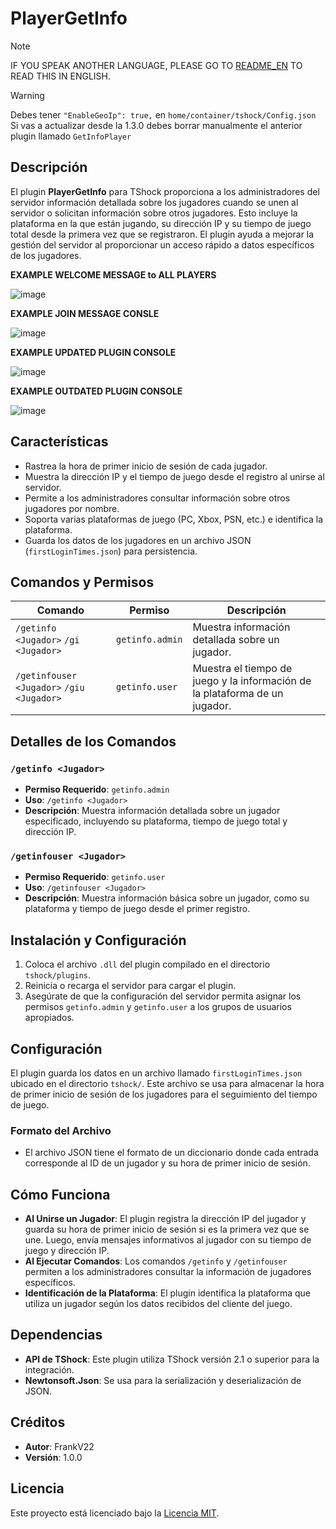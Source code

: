 # PlayerGetInfo

> [!NOTE]
> IF YOU SPEAK ANOTHER LANGUAGE, PLEASE GO TO [README_EN](README.md) TO READ THIS IN ENGLISH.

> [!WARNING]
> Debes tener `"EnableGeoIp": true,` en `home/container/tshock/Config.json`
> Si vas a actualizar desde la 1.3.0 debes borrar manualmente el anterior plugin llamado `GetInfoPlayer`

## Descripción
El plugin **PlayerGetInfo** para TShock proporciona a los administradores del servidor información detallada sobre los jugadores cuando se unen al servidor o solicitan información sobre otros jugadores. Esto incluye la plataforma en la que están jugando, su dirección IP y su tiempo de juego total desde la primera vez que se registraron. El plugin ayuda a mejorar la gestión del servidor al proporcionar un acceso rápido a datos específicos de los jugadores.

**EXAMPLE WELCOME MESSAGE to ALL PLAYERS**

![image](https://github.com/user-attachments/assets/70c05245-c736-4da4-85b9-0e454a8d5b78)

**EXAMPLE JOIN MESSAGE CONSLE**

![image](https://github.com/user-attachments/assets/cfd9f394-a0f8-43e0-a7b4-23646529e00f)

**EXAMPLE UPDATED PLUGIN CONSOLE**

![image](https://github.com/user-attachments/assets/97d356e6-26a1-446b-a737-332fa655a03d)

**EXAMPLE OUTDATED PLUGIN CONSOLE**

![image](https://github.com/user-attachments/assets/765c1c87-1313-48f9-a421-a8db6e27ce8f)


## Características
- Rastrea la hora de primer inicio de sesión de cada jugador.
- Muestra la dirección IP y el tiempo de juego desde el registro al unirse al servidor.
- Permite a los administradores consultar información sobre otros jugadores por nombre.
- Soporta varias plataformas de juego (PC, Xbox, PSN, etc.) e identifica la plataforma.
- Guarda los datos de los jugadores en un archivo JSON (`firstLoginTimes.json`) para persistencia.

## Comandos y Permisos

| Comando                    | Permiso           | Descripción                                   |
|----------------------------|-------------------|-----------------------------------------------|
| `/getinfo <Jugador>` `/gi <Jugador>`      | `getinfo.admin`   | Muestra información detallada sobre un jugador. |
| `/getinfouser <Jugador>` `/giu <Jugador>` | `getinfo.user`    | Muestra el tiempo de juego y la información de la plataforma de un jugador. |

## Detalles de los Comandos

### `/getinfo <Jugador>`
- **Permiso Requerido**: `getinfo.admin`
- **Uso**: `/getinfo <Jugador>`
- **Descripción**: Muestra información detallada sobre un jugador especificado, incluyendo su plataforma, tiempo de juego total y dirección IP.

### `/getinfouser <Jugador>`
- **Permiso Requerido**: `getinfo.user`
- **Uso**: `/getinfouser <Jugador>`
- **Descripción**: Muestra información básica sobre un jugador, como su plataforma y tiempo de juego desde el primer registro.

## Instalación y Configuración
1. Coloca el archivo `.dll` del plugin compilado en el directorio `tshock/plugins`.
2. Reinicia o recarga el servidor para cargar el plugin.
3. Asegúrate de que la configuración del servidor permita asignar los permisos `getinfo.admin` y `getinfo.user` a los grupos de usuarios apropiados.

## Configuración
El plugin guarda los datos en un archivo llamado `firstLoginTimes.json` ubicado en el directorio `tshock/`. Este archivo se usa para almacenar la hora de primer inicio de sesión de los jugadores para el seguimiento del tiempo de juego.

### Formato del Archivo
- El archivo JSON tiene el formato de un diccionario donde cada entrada corresponde al ID de un jugador y su hora de primer inicio de sesión.

## Cómo Funciona
- **Al Unirse un Jugador**: El plugin registra la dirección IP del jugador y guarda su hora de primer inicio de sesión si es la primera vez que se une. Luego, envía mensajes informativos al jugador con su tiempo de juego y dirección IP.
- **Al Ejecutar Comandos**: Los comandos `/getinfo` y `/getinfouser` permiten a los administradores consultar la información de jugadores específicos.
- **Identificación de la Plataforma**: El plugin identifica la plataforma que utiliza un jugador según los datos recibidos del cliente del juego.

## Dependencias
- **API de TShock**: Este plugin utiliza TShock versión 2.1 o superior para la integración.
- **Newtonsoft.Json**: Se usa para la serialización y deserialización de JSON.

## Créditos
- **Autor**: FrankV22
- **Versión**: 1.0.0

## Licencia
Este proyecto está licenciado bajo la [Licencia MIT](LICENSE).
